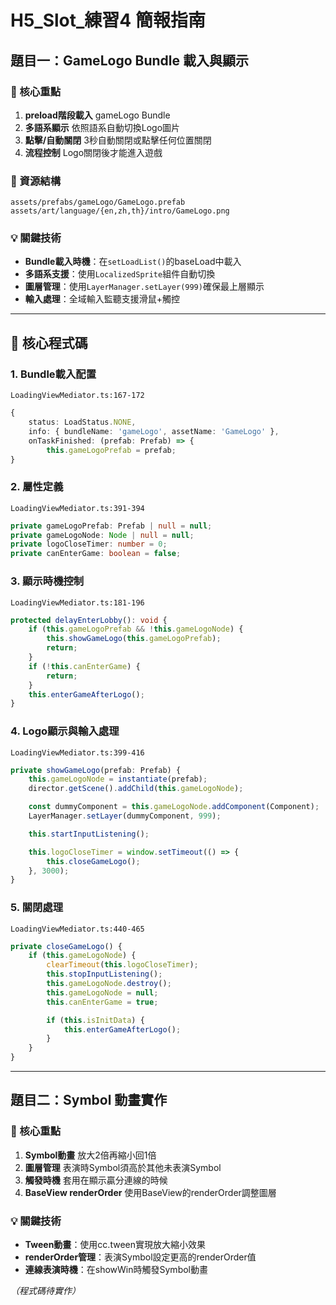 # H5_Slot_練習4 簡報指南

## 題目一：GameLogo Bundle 載入與顯示

### 🎯 核心重點
1. **preload階段載入** gameLogo Bundle
2. **多語系顯示** 依照語系自動切換Logo圖片
3. **點擊/自動關閉** 3秒自動關閉或點擊任何位置關閉
4. **流程控制** Logo關閉後才能進入遊戲

### 📁 資源結構
```
assets/prefabs/gameLogo/GameLogo.prefab
assets/art/language/{en,zh,th}/intro/GameLogo.png
```

### 💡 關鍵技術
- **Bundle載入時機**：在`setLoadList()`的baseLoad中載入
- **多語系支援**：使用`LocalizedSprite`組件自動切換
- **圖層管理**：使用`LayerManager.setLayer(999)`確保最上層顯示
- **輸入處理**：全域輸入監聽支援滑鼠+觸控

---

## 🔧 核心程式碼

### 1. Bundle載入配置
`LoadingViewMediator.ts:167-172`
```typescript
{
    status: LoadStatus.NONE,
    info: { bundleName: 'gameLogo', assetName: 'GameLogo' },
    onTaskFinished: (prefab: Prefab) => {
        this.gameLogoPrefab = prefab;
}
```

### 2. 屬性定義
`LoadingViewMediator.ts:391-394`
```typescript
private gameLogoPrefab: Prefab | null = null;
private gameLogoNode: Node | null = null;
private logoCloseTimer: number = 0;
private canEnterGame: boolean = false;
```

### 3. 顯示時機控制
`LoadingViewMediator.ts:181-196`
```typescript
protected delayEnterLobby(): void {
    if (this.gameLogoPrefab && !this.gameLogoNode) {
        this.showGameLogo(this.gameLogoPrefab);
        return;
    }
    if (!this.canEnterGame) {
        return;
    }
    this.enterGameAfterLogo();
}
```

### 4. Logo顯示與輸入處理
`LoadingViewMediator.ts:399-416`
```typescript
private showGameLogo(prefab: Prefab) {
    this.gameLogoNode = instantiate(prefab);
    director.getScene().addChild(this.gameLogoNode);

    const dummyComponent = this.gameLogoNode.addComponent(Component);
    LayerManager.setLayer(dummyComponent, 999);

    this.startInputListening();

    this.logoCloseTimer = window.setTimeout(() => {
        this.closeGameLogo();
    }, 3000);
}
```

### 5. 關閉處理
`LoadingViewMediator.ts:440-465`
```typescript
private closeGameLogo() {
    if (this.gameLogoNode) {
        clearTimeout(this.logoCloseTimer);
        this.stopInputListening();
        this.gameLogoNode.destroy();
        this.gameLogoNode = null;
        this.canEnterGame = true;

        if (this.isInitData) {
            this.enterGameAfterLogo();
        }
    }
}
```

---

## 題目二：Symbol 動畫實作

### 🎯 核心重點
1. **Symbol動畫** 放大2倍再縮小回1倍
2. **圖層管理** 表演時Symbol須高於其他未表演Symbol
3. **觸發時機** 套用在顯示贏分連線的時候
4. **BaseView renderOrder** 使用BaseView的renderOrder調整圖層

### 💡 關鍵技術
- **Tween動畫**：使用cc.tween實現放大縮小效果
- **renderOrder管理**：表演Symbol設定更高的renderOrder值
- **連線表演時機**：在showWin時觸發Symbol動畫

*（程式碼待實作）*